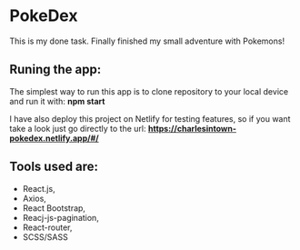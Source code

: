 # PokeDex
This is my done task. Finally finished my small adventure with Pokemons!

## Runing the app:
The simplest way to run this app is to clone repository to your local device and run it with: __npm start__ 

I have also deploy this project on Netlify for testing features, so if you want take a look just go directly to the url:
__https://charlesintown-pokedex.netlify.app/#/__

## Tools used are:
* React.js,
* Axios,
* React Bootstrap,
* Reacj-js-pagination,
* React-router,
* SCSS/SASS
